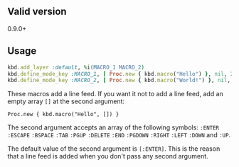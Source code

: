 ## Valid version

0.9.0+

## Usage

```ruby
kbd.add_layer :default, %i(MACRO_1 MACRO_2)
kbd.define_mode_key :MACRO_1, [ Proc.new { kbd.macro("Hello") }, nil, 200, nil]
kbd.define_mode_key :MACRO_2, [ Proc.new { kbd.macro("World!") }, nil, 200, nil]
```

These macros add a line feed.
If you want it not to add a line feed, add an empty array `[]` at the second argument:

```
Proc.new { kbd.macro("Hello", []) }
```

The second argument accepts an array of the following symbols: `:ENTER` `:ESCAPE` `:BSPACE` `:TAB` `:PGUP` `:DELETE` `:END` `:PGDOWN` `:RIGHT` `:LEFT` `:DOWN` and `:UP`.

The default value of the second argument is `[:ENTER]`.
This is the reason that a line feed is added when you don't pass any second argument.
